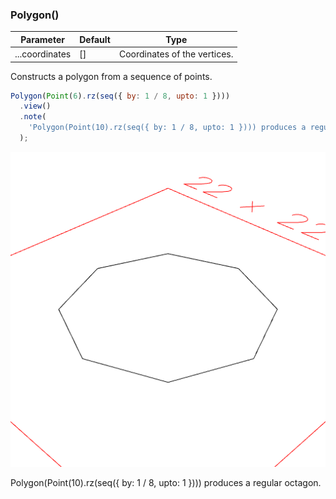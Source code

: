 ### Polygon()
Parameter|Default|Type
---|---|---
...coordinates|[]|Coordinates of the vertices.

Constructs a polygon from a sequence of points.

```JavaScript
Polygon(Point(6).rz(seq({ by: 1 / 8, upto: 1 })))
  .view()
  .note(
    'Polygon(Point(10).rz(seq({ by: 1 / 8, upto: 1 }))) produces a regular octagon.'
  );
```

![Image](Polygon.md.0.png)

Polygon(Point(10).rz(seq({ by: 1 / 8, upto: 1 }))) produces a regular octagon.
